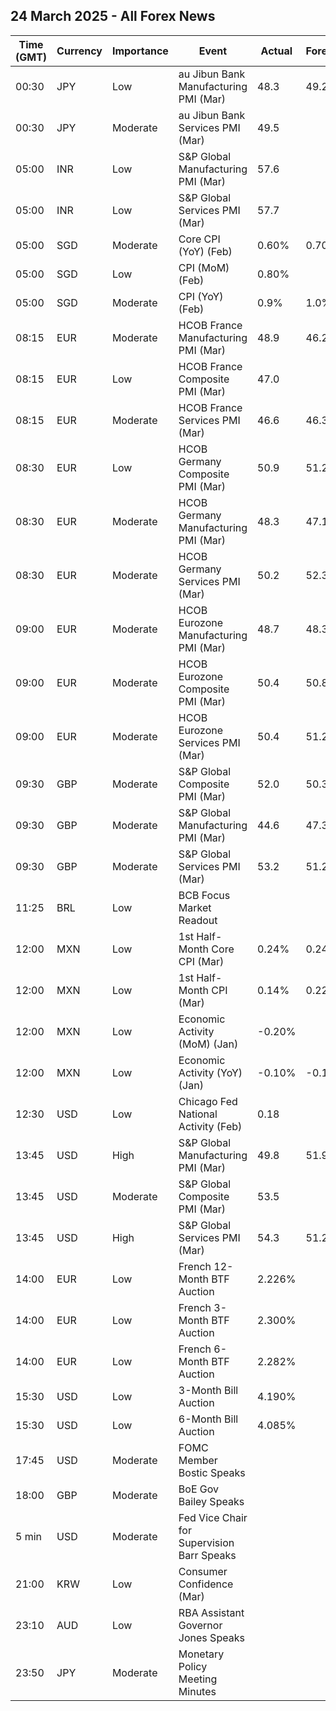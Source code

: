 ## 24 March 2025 - All Forex News

| Time (GMT) | Currency | Importance | Event | Actual | Forecast | Previous |
|------|----------|------------|-------|--------|----------|----------|
| 00:30 | JPY | Low | au Jibun Bank Manufacturing PMI (Mar) | 48.3 | 49.2 | 49.0 |
| 00:30 | JPY | Moderate | au Jibun Bank Services PMI (Mar) | 49.5 |  | 53.7 |
| 05:00 | INR | Low | S&P Global Manufacturing PMI (Mar) | 57.6 |  | 56.3 |
| 05:00 | INR | Low | S&P Global Services PMI (Mar) | 57.7 |  | 59.0 |
| 05:00 | SGD | Moderate | Core CPI (YoY) (Feb) | 0.60% | 0.70% | 0.80% |
| 05:00 | SGD | Low | CPI (MoM) (Feb) | 0.80% |  | -0.80% |
| 05:00 | SGD | Moderate | CPI (YoY) (Feb) | 0.9% | 1.0% | 1.2% |
| 08:15 | EUR | Moderate | HCOB France Manufacturing PMI (Mar) | 48.9 | 46.2 | 45.8 |
| 08:15 | EUR | Low | HCOB France Composite PMI (Mar) | 47.0 |  | 45.1 |
| 08:15 | EUR | Moderate | HCOB France Services PMI (Mar) | 46.6 | 46.3 | 45.3 |
| 08:30 | EUR | Low | HCOB Germany Composite PMI (Mar) | 50.9 | 51.2 | 50.4 |
| 08:30 | EUR | Moderate | HCOB Germany Manufacturing PMI (Mar) | 48.3 | 47.1 | 46.5 |
| 08:30 | EUR | Moderate | HCOB Germany Services PMI (Mar) | 50.2 | 52.3 | 51.1 |
| 09:00 | EUR | Moderate | HCOB Eurozone Manufacturing PMI (Mar) | 48.7 | 48.3 | 47.6 |
| 09:00 | EUR | Moderate | HCOB Eurozone Composite PMI (Mar) | 50.4 | 50.8 | 50.2 |
| 09:00 | EUR | Moderate | HCOB Eurozone Services PMI (Mar) | 50.4 | 51.2 | 50.6 |
| 09:30 | GBP | Moderate | S&P Global Composite PMI (Mar) | 52.0 | 50.3 | 50.5 |
| 09:30 | GBP | Moderate | S&P Global Manufacturing PMI (Mar) | 44.6 | 47.3 | 46.9 |
| 09:30 | GBP | Moderate | S&P Global Services PMI (Mar) | 53.2 | 51.2 | 51.0 |
| 11:25 | BRL | Low | BCB Focus Market Readout |  |  |  |
| 12:00 | MXN | Low | 1st Half-Month Core CPI (Mar) | 0.24% | 0.24% | 0.27% |
| 12:00 | MXN | Low | 1st Half-Month CPI (Mar) | 0.14% | 0.22% | 0.15% |
| 12:00 | MXN | Low | Economic Activity (MoM) (Jan) | -0.20% |  | -1.10% |
| 12:00 | MXN | Low | Economic Activity (YoY) (Jan) | -0.10% | -0.10% | -0.40% |
| 12:30 | USD | Low | Chicago Fed National Activity (Feb) | 0.18 |  | -0.08 |
| 13:45 | USD | High | S&P Global Manufacturing PMI (Mar) | 49.8 | 51.9 | 52.7 |
| 13:45 | USD | Moderate | S&P Global Composite PMI (Mar) | 53.5 |  | 51.6 |
| 13:45 | USD | High | S&P Global Services PMI (Mar) | 54.3 | 51.2 | 51.0 |
| 14:00 | EUR | Low | French 12-Month BTF Auction | 2.226% |  | 2.279% |
| 14:00 | EUR | Low | French 3-Month BTF Auction | 2.300% |  | 2.348% |
| 14:00 | EUR | Low | French 6-Month BTF Auction | 2.282% |  | 2.306% |
| 15:30 | USD | Low | 3-Month Bill Auction | 4.190% |  | 4.205% |
| 15:30 | USD | Low | 6-Month Bill Auction | 4.085% |  | 4.100% |
| 17:45 | USD | Moderate | FOMC Member Bostic Speaks |  |  |  |
| 18:00 | GBP | Moderate | BoE Gov Bailey Speaks |  |  |  |
| 5 min | USD | Moderate | Fed Vice Chair for Supervision Barr Speaks |  |  |  |
| 21:00 | KRW | Low | Consumer Confidence (Mar) |  |  | 95.2 |
| 23:10 | AUD | Low | RBA Assistant Governor Jones Speaks |  |  |  |
| 23:50 | JPY | Moderate | Monetary Policy Meeting Minutes |  |  |  |
